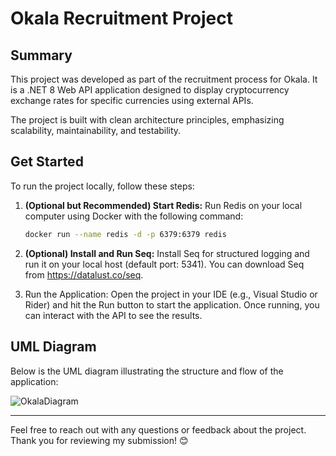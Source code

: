# Okala Recruitment Project

## Summary
This project was developed as part of the recruitment process for Okala. It is a .NET 8 Web API application designed to display cryptocurrency exchange rates for specific currencies using external APIs.

The project is built with clean architecture principles, emphasizing scalability, maintainability, and testability.

## Get Started

To run the project locally, follow these steps:
1. **(Optional but Recommended) Start Redis:** Run Redis on your local computer using Docker with the following command:
   
   ```bash
   docker run --name redis -d -p 6379:6379 redis
   ```
2. **(Optional) Install and Run Seq:** Install Seq for structured logging and run it on your local host (default port: 5341). You can download Seq from https://datalust.co/seq.
3. Run the Application: Open the project in your IDE (e.g., Visual Studio or Rider) and hit the Run button to start the application. Once running, you can interact with the API to see the results.

## UML Diagram

Below is the UML diagram illustrating the structure and flow of the application:

![OkalaDiagram](https://github.com/user-attachments/assets/02a9dda4-c9dc-40f0-8667-8ea16e0db0cb)


---

Feel free to reach out with any questions or feedback about the project. Thank you for reviewing my submission! 😊
